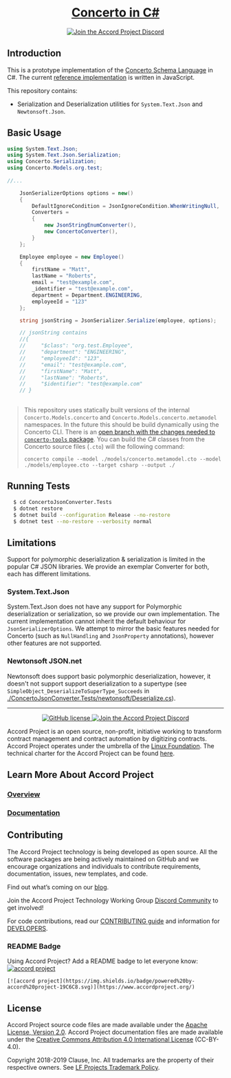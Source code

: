 <h1 align="center">
  <a href="https://www.accordproject.org/projects/concerto">
    Concerto in C#
  <a/>
</h1>

<p align="center">
  <a href="https://discord.gg/Zm99SKhhtA">
    <img src="https://img.shields.io/badge/Accord%20Project-Join%20Discord-blue" alt="Join the Accord Project Discord"/>
  </a>
</p>

## Introduction

This is a prototype implementation of the [Concerto Schema Language](https://docs.accordproject.org/docs/model-concerto.html) in C#. The current [reference implementation](https://github.com/accordproject/concerto) is written in JavaScript.

This repository contains:
- Serialization and Deserialization utilities for `System.Text.Json` and `Newtonsoft.Json`.

## Basic Usage

```csharp
using System.Text.Json;
using System.Text.Json.Serialization;
using Concerto.Serialization;
using Concerto.Models.org.test;
 
//...

    JsonSerializerOptions options = new()
    {
        DefaultIgnoreCondition = JsonIgnoreCondition.WhenWritingNull,
        Converters =
        {
            new JsonStringEnumConverter(),
            new ConcertoConverter(),
        }
    };

    Employee employee = new Employee()
    {
        firstName = "Matt",
        lastName = "Roberts",
        email = "test@example.com",
        _identifier = "test@example.com",
        department = Department.ENGINEERING,
        employeeId = "123"
    };

    string jsonString = JsonSerializer.Serialize(employee, options);

    // jsonString contains
    //{
    //     "$class": "org.test.Employee",
    //     "department": "ENGINEERING",
    //     "employeeId": "123",
    //     "email": "test@example.com",
    //     "firstName": "Matt",
    //     "lastName": "Roberts",
    //     "$identifier": "test@example.com"
    // }
  
```

> This repository uses statically built versions of the internal `Concerto.Models.concerto` and `Concerto.Models.concerto.metamodel` namespaces. In the future this should be build dynamically using the Concerto CLI. There is an [open branch with the changes needed to `concerto-tools` package](https://github.com/mttrbrts/composer-concerto/blob/mr-csharp-newtonsoft/packages/concerto-tools/lib/codegen/fromcto/csharp/csharpvisitor.js). You can build the C# classes from the Concerto source files (`.cto`) will the following command:
>
> `concerto compile --model ./models/concerto.metamodel.cto --model ./models/employee.cto --target csharp --output ./`

## Running Tests

```sh
  $ cd ConcertoJsonConverter.Tests
  $ dotnet restore
  $ dotnet build --configuration Release --no-restore
  $ dotnet test --no-restore --verbosity normal
```

## Limitations

Support for polymorphic deserialization & serialization is limited in the popular C# JSON libraries. We provide an exemplar Converter for both, each has different limitations.

### System.Text.Json

System.Text.Json does not have any support for Polymorphic deserialization or serialization, so we provide our own implementation. The current implementation cannot inherit the default behaviour for `JsonSerializerOptions`. We attempt to mirror the basic features needed for Concerto (such as `NullHandling` and `JsonProperty` annotations), however other features are not supported.

### Newtonsoft JSON.net

Newtonsoft does support basic polymorphic deserialization, however, it doesn't not support support deserialization to a supertype (see `SimpleObject_DeserializeToSuperType_Succeeds` in [./ConcertoJsonConverter.Tests/newtonsoft/Deserialize.cs](ConcertoJsonConverter.Tests/newtonsoft/Deserialize.cs)).


---

<p align="center">
  <a href="./LICENSE">
    <img src="https://img.shields.io/github/license/accordproject/cicero?color=bright-green" alt="GitHub license">
  </a>
  <a href="https://discord.gg/Zm99SKhhtA/">
    <img src="https://img.shields.io/badge/Accord%20Project-Join%20Discord-blue" alt="Join the Accord Project Discord"/>
  </a>
</p>

Accord Project is an open source, non-profit, initiative working to transform contract management and contract automation by digitizing contracts. Accord Project operates under the umbrella of the [Linux Foundation][linuxfound]. The technical charter for the Accord Project can be found [here][charter].

## Learn More About Accord Project

### [Overview][apmain]

### [Documentation][apdoc]

## Contributing

The Accord Project technology is being developed as open source. All the software packages are being actively maintained on GitHub and we encourage organizations and individuals to contribute requirements, documentation, issues, new templates, and code.

Find out what’s coming on our [blog][apblog].

Join the Accord Project Technology Working Group [Discord Community][apdiscord] to get involved!

For code contributions, read our [CONTRIBUTING guide][contributing] and information for [DEVELOPERS][developers].

### README Badge

Using Accord Project? Add a README badge to let everyone know: [![accord project](https://img.shields.io/badge/powered%20by-accord%20project-19C6C8.svg)](https://www.accordproject.org/)

```
[![accord project](https://img.shields.io/badge/powered%20by-accord%20project-19C6C8.svg)](https://www.accordproject.org/)
```

## License <a name="license"></a>

Accord Project source code files are made available under the [Apache License, Version 2.0][apache].
Accord Project documentation files are made available under the [Creative Commons Attribution 4.0 International License][creativecommons] (CC-BY-4.0).

Copyright 2018-2019 Clause, Inc. All trademarks are the property of their respective owners. See [LF Projects Trademark Policy](https://lfprojects.org/policies/trademark-policy/).

[linuxfound]: https://www.linuxfoundation.org
[charter]: https://github.com/accordproject/governance/blob/master/accord-project-technical-charter.md
[apmain]: https://accordproject.org/ 
[apblog]: https://medium.com/@accordhq
[apdoc]: https://docs.accordproject.org/
[apdiscord]: https://discord.com/invite/Zm99SKhhtA

[contributing]: https://github.com/accordproject/concerto/blob/master/CONTRIBUTING.md
[developers]: https://github.com/accordproject/concerto/blob/master/DEVELOPERS.md

[apache]: https://github.com/accordproject/concerto/blob/master/LICENSE
[creativecommons]: http://creativecommons.org/licenses/by/4.0/
